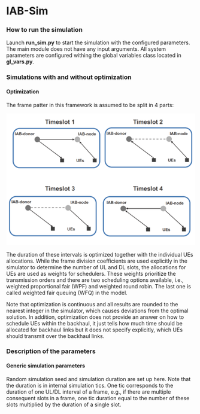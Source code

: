 # IAB-Sim

### How to run the simulation

Launch **run_sim.py** to start the simulation with the configured parameters. The main module does not have any input arguments.
All system parameters are configured withing the global variables class located in **gl_vars.py**.

### Simulations with and without optimization

#### Optimization

The frame patter in this framework is assumed to be split in 4 parts:

![alt text](./docs/configurations_opt.png)

The duration of these intervals is optimized together with the individual UEs allocations. 
While the frame division coefficients are used explicitly in the simulator to determine
the number of UL and DL slots, the allocations for UEs are used as weights for schedulers.
These weights prioritize the transmission orders and there are two scheduling options 
available, i.e., weighted proportional fair (WPF) and weighted round robin. The last one
is called weighted fair queuing (WFQ) in the model.

Note that optimization is continuous and all results are rounded to the nearest integer
in the simulator, which causes deviations from the optimal solution. In addition, optimization
does not provide an answer on how to schedule UEs within the backhaul, it just tells
how much time should be allocated for backhaul links but it does not specify explicitly, 
which UEs should transmit over the backhaul links.


### Description of the parameters

#### Generic simulation parameters
Random simulation seed and simulation duration are set up here. Note that the duration is in internal simulation tics. One tic corresponds to the
duration of one UL/DL interval of a frame, e.g., if there are multiple consequent slots in a frame, one tic duration equal to the number of these slots multiplied by
the duration of a single slot.